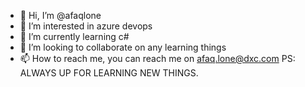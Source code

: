 - 👋 Hi, I’m @afaqlone
- 👀 I’m interested in azure devops
- 🌱 I’m currently learning c#
- 💞️ I’m looking to collaborate on any learning things
- 📫 How to reach me, you can reach me on afaq.lone@dxc.com
PS: ALWAYS UP FOR LEARNING NEW THINGS.

<!---
afaqlone/afaqlone is a ✨ special ✨ repository because its `README.md` (this file) appears on your GitHub profile.
You can click the Preview link to take a look at your changes.
--->
